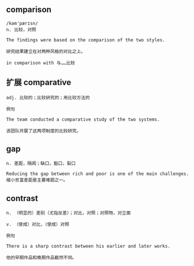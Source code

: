## comparison
```
/kəm'pærɪsn/
n. 比较，对照

The findings were based on the comparison of the two styles.

研究结果建立在对两种风格的对比之上。

in comparison with 与……比较
```
## 扩展 comparative
```
adj. 比较的；比较研究的；用比较方法的

例句

The team conducted a comparative study of the two systems.

该团队开展了这两项制度的比较研究。
```

## gap
```
n. 差距，隔阂；缺口，豁口，裂口

Reducing the gap between rich and poor is one of the main challenges.
缩小贫富差距是主要难题之一。
```

## contrast
```
n. （明显的）差别（尤指反差）；对比，对照；对照物，对立面

v. （使成）对比，（使成）对照

例句

There is a sharp contrast between his earlier and later works.

他的早期作品和晚期作品截然不同。
```